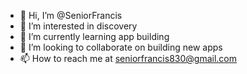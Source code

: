 - 👋 Hi, I’m @SeniorFrancis
- 👀 I’m interested in discovery
- 🌱 I’m currently learning app building
- 💞️ I’m looking to collaborate on building new apps
- 📫 How to reach me at seniorfrancis830@gmail.com

<!---
SeniorFrancis/SeniorFrancis is a ✨ special ✨ repository because its `README.md` (this file) appears on your GitHub profile.
You can click the Preview link to take a look at your changes.
--->
